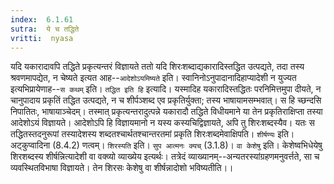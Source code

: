 ```yaml
---
index:  6.1.61
sutra:  ये च तद्धिते
vritti:  nyasa
---
```


यदि यकारादावपि तद्धिते प्रकृत्यन्तरं विज्ञायते ततो यदि शिरःशब्दाद्यकारादिस्तद्धित उत्पद्यते, तदा तस्य श्रवणमापद्येत, न चेष्यते इत्यत आह--`आदेशोऽयमिष्यते` इति। स्वानिनोऽनुपादानादिहाप्यादेशी न युज्यत इत्यभिप्रायेणाह--`स कथम्` इति। `तद्धित इति हि` इत्यादि। यस्मादिह यकारादिस्तद्धितः परनिमित्तमुपा दीयते, न चानुपादाय प्रकृतिं तद्धित उत्पद्यते, न च शीर्पञ्शब्द एव प्रकृतिर्युक्ता; तस्य भाषायामसम्भवात्। स हि च्छन्दसि निपातितः, भाषायाञ्चेदम्। तस्मात् प्रकृत्यन्तरादुत्पन्ने यकारादौ तद्धिते विधीयमाने या तेन प्रकृतिराक्षिप्ता तस्या आदेशोऽयं विज्ञायते। आदेशोऽपि हि विज्ञायमानो न यस्य कस्यचिद्विज्ञायते, अपि तु शिरःशब्दस्यैव। यतः स तद्धितस्तदनुरूपां तस्यादेशस्य शब्दतश्चार्थतश्चान्तरतमां प्रकृति शिरःशब्दमेवाक्षिपति। `शीर्षण्यः` इति। अट्कुप्वादिना (8.4.2) णत्वम्।
`शिरस्यति` इति। `सुप आत्मनः क्यच्` (3.1.8)।
`वा केशेषु` इति। केशेष्वभिधेयेषु शिरशब्दस्य शीर्षन्नित्यादेशी वा वक्व्यो व्याख्येय इत्यर्थः। तत्रेदं व्याख्यानम्--अन्यतरस्यांग्रहणमनुवर्त्तते, सा च व्यवस्थितविभाषा विज्ञायते। तेन शिरसः केशेषु वा शीर्षन्नादोशो भविष्यतीति।।

